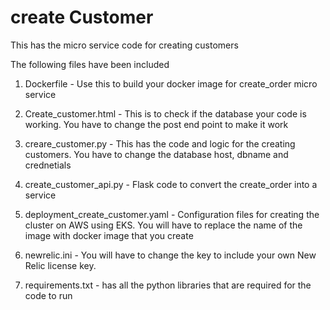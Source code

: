 # create Customer
This has the micro service code for creating customers

The following files have been included 
1. Dockerfile - Use this to build your docker image for create_order micro service

2. Create_customer.html - This is to check if the database your code is working. You have to change the post end point to make it work 

3. creare_customer.py - This has the code and logic for the creating customers. You have to change the database host, dbname and crednetials

4. create_customer_api.py - Flask code to convert the create_order into a service 

5. deployment_create_customer.yaml - Configuration files for creating the cluster on AWS using EKS. You will have to replace the name of the image with docker image that you create

6. newrelic.ini - You will have to change the key to include your own New Relic license key. 

7. requirements.txt - has all the python libraries that are required for the code to run



